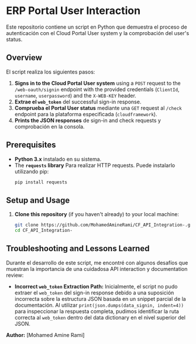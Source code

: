# ERP Portal User Interaction 

 Este repositorio contiene un script en Python que demuestra el proceso de autenticación con el Cloud Portal User system y la comprobación del user's status. 
 
## Overview

El script realiza los siguientes pasos:

1.  **Signs in to the Cloud Portal User system** using a `POST` request to the `/web-oauth/signin` endpoint with the provided credentials (`ClientId`, `username`, `userpassword`) and the `X-WEB-KEY` header.
2.  **Extrae el `web_token`** del successful sign-in response. 
3.  **Comprueba el Portal User status** mediante una `GET` request al `/check` endpoint para la plataforma especificada (`cloudframework`).
4.  **Prints the JSON responses** de sign-in and check requests y comprobación en la consola.

## Prerequisites

* **Python 3.x** instalado en su sistema.
* The **`requests` library** Para realizar HTTP requests. Puede instalarlo utilizando pip:
    ```bash
    pip install requests
    ```
  
## Setup and Usage

1.  **Clone this repository** (if you haven't already) to your local machine:
    ```bash
    git clone https://github.com/MohamedAmineRami/CF_API_Integration-.git
    cd CF_API_Integration-
    ```
    
## Troubleshooting and Lessons Learned

Durante el desarrollo de este script, me encontré con algunos desafíos que muestran la importancia de una cuidadosa API interaction y documentation review:

   - **Incorrect `web_token` Extraction Path:** Inicialmente, el script no pudo extraer el `web_token` del sign-in response debido a una suposición incorrecta sobre la estructura JSON basada en un snippet parcial de la documentación. Al utilizar `print(json.dumps(data_signin, indent=4))` para inspeccionar la respuesta completa, pudimos identificar la ruta correcta al `web_token` dentro del data dictionary en el nivel superior del JSON.


**Author:**
[Mohamed Amine Rami]